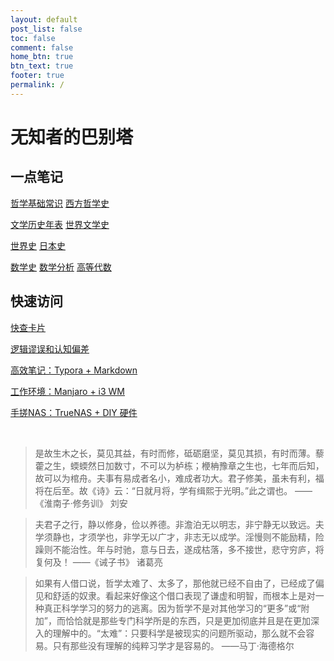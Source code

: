 ```yaml
---
layout: default
post_list: false
toc: false
comment: false
home_btn: true
btn_text: true
footer: true
permalink: /
---
```


# 无知者的巴别塔

## 一点笔记

[哲学基础常识](/phil/b.introduction)
[西方哲学史](/phil/c.history)

[文学历史年表](/lit/a.timelines)
[世界文学史](lit/b.history)

[世界史](/hist/b.world)
[日本史](/hist/f.japan.timelines)

[数学史](/math/b.history)
[数学分析](/math/ca.analysis)
[高等代数](/math/da.algebra)


## 快速访问

[快查卡片](/ZHEAT)

[逻辑谬误和认知偏差](/wrtg/逻辑谬误和认知偏差)

[高效笔记：Typora + Markdown](/wrtg/Typora+Markdown)

[工作环境：Manjaro + i3 WM](/wrtg/Manjaro+i3wm)

[手搓NAS：TrueNAS + DIY 硬件](/wrtg/TrueNAS+DIY)

<br>


> 是故生木之长，莫见其益，有时而修，砥砺磨坚，莫见其损，有时而薄。藜藿之生，蝡蝡然日加数寸，不可以为栌栋；楩柟豫章之生也，七年而后知，故可以为棺舟。夫事有易成者名小，难成者功大。君子修美，虽未有利，福将在后至。故《诗》云：“日就月将，学有缉熙于光明。”此之谓也。 ——《淮南子·修务训》 刘安

> 夫君子之行，静以修身，俭以养德。非澹泊无以明志，非宁静无以致远。夫学须静也，才须学也，非学无以广才，非志无以成学。淫慢则不能励精，险躁则不能治性。年与时驰，意与日去，遂成枯落，多不接世，悲守穷庐，将复何及！ ——《诫子书》 诸葛亮

> 如果有人借口说，哲学太难了、太多了，那他就已经不自由了，已经成了偏见和舒适的奴隶。看起来好像这个借口表现了谦虚和明智，而根本上是对一种真正科学学习的努力的逃离。因为哲学不是对其他学习的“更多”或“附加”，而恰恰就是那些专门科学所是的东西，只是更加彻底并且是在更加深入的理解中的。“太难”：只要科学是被现实的问题所驱动，那么就不会容易。只有那些没有理解的纯粹习学才是容易的。 ——马丁·海德格尔